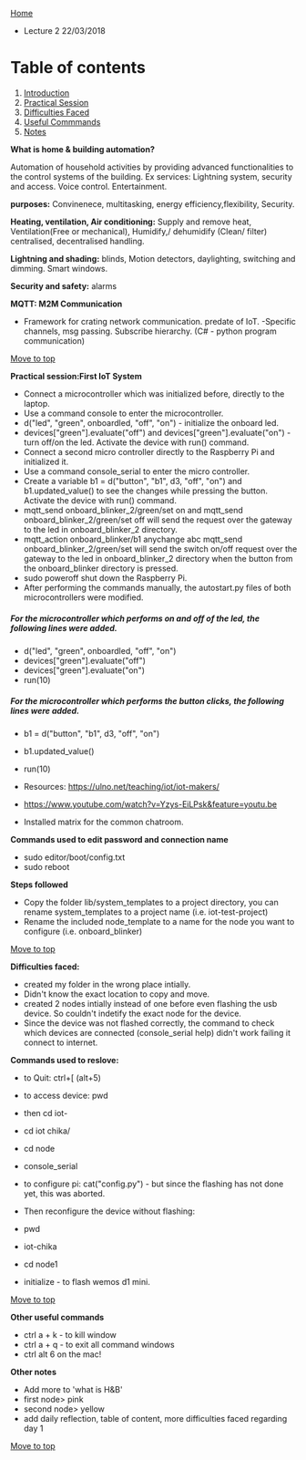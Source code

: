 
<a name= "top"></a>

[Home](https://github.com/AnastasiiaMishchenko/Internationals/blob/master/Chirantha%20Peramunage-_/Overview.md)

* Lecture 2 22/03/2018

# Table of contents
1. [Introduction](#Introduction)
2. [Practical Session](#Practical_Session)
3. [Difficulties Faced](#Difficulties_Faced)
4. [Useful Commmands](#Useful_Commmands)
5. [Notes](#Notes)


**What is home & building automation?** <a name= "Introduction"></a>

Automation of household activities by providing advanced functionalities to the control systems of the building. 
Ex services: Lightning system, security and access. Voice control. Entertainment. 

**purposes:** Convinenece, multitasking, energy efficiency,flexibility, Security. 

**Heating, ventilation, Air conditioning:** Supply and remove heat, Ventilation(Free or mechanical), Humidify,/ dehumidify  (Clean/ filter)
centralised, decentralised handling. 

**Lightning and shading:** blinds, Motion detectors, daylighting, switching and dimming. Smart windows.

**Security and safety:** alarms

**MQTT: M2M Communication** 
- Framework for crating network communication. predate of IoT. 
-Specific channels, msg passing. Subscribe hierarchy. (C# - python program communication)

[Move to top](#top)

**Practical session:First IoT System** <a name= "Practical_Session"></a>

* Connect a microcontroller which was initialized before, directly to the laptop.
* Use a command console to enter the microcontroller.
* d("led", "green", onboardled, "off", "on") - initialize the onboard led.
* devices["green"].evaluate("off") and devices["green"].evaluate("on") - turn off/on the led. Activate the device with run() command.
* Connect a second micro controller directly to the Raspberry Pi and initialized it.
* Use a command console_serial to enter the micro controller. 
* Create a variable b1 = d("button", "b1", d3, "off", "on") and b1.updated_value() to see the changes while pressing the button. Activate the device with run() command.
* mqtt_send onboard_blinker_2/green/set on and mqtt_send onboard_blinker_2/green/set off will send the request over the gateway to the led in onboard_blinker_2 directory.
* mqtt_action onboard_blinker/b1 anychange abc mqtt_send onboard_blinker_2/green/set will send the switch on/off request over the gateway to the led in onboard_blinker_2 directory when the button from the onboard_blinker directory is pressed.
* sudo poweroff shut down the Raspberry Pi.
* After performing the commands manually, the autostart.py files of both microcontrollers were modified. 

##### For the microcontroller which performs on and off of the led, the following lines were added.

* d("led", "green", onboardled, "off", "on")
* devices["green"].evaluate("off")
* devices["green"].evaluate("on")
* run(10)

##### For the microcontroller which performs the button clicks, the following lines were added.

* b1 = d("button", "b1", d3, "off", "on")
* b1.updated_value()
* run(10)

* Resources: https://ulno.net/teaching/iot/iot-makers/ 
* https://www.youtube.com/watch?v=Yzys-EiLPsk&feature=youtu.be

* Installed matrix for the common chatroom.

**Commands used to edit password and connection name**
* sudo editor/boot/config.txt 
* sudo reboot

**Steps followed**
* Copy the folder lib/system_templates to a project directory, you can rename system_templates to a project name (i.e. iot-test-project)
* Rename the included node_template to a name for the node you want to configure (i.e. onboard_blinker)

[Move to top](#top)

**Difficulties faced:** <a name= "Difficulties_Faced"></a>

* created my folder in the wrong place intially. 
* Didn't know the exact location to copy and move.
* created 2 nodes intially instead of one before even flashing the usb device. So couldn't indetify the exact node for the device. 
* Since the device was not flashed correctly, the command to check which devices are connected (console_serial help) didn't work failing it connect to internet.

**Commands used to reslove:** <a name= "Useful_Commmands"></a>

* to Quit: ctrl+[ (alt+5)

* to access device: pwd
* then cd iot-
* cd iot chika/
* cd node

* console_serial

* to configure pi: cat("config.py") - but since the flashing has not done yet, this was aborted. 

* Then reconfigure the device without flashing:
* pwd
* iot-chika
* cd node1
* initialize - to flash wemos d1 mini. 

[Move to top](#top)

**Other useful commands**
* ctrl a + k - to kill window
* ctrl a + q - to exit all command windows
* ctrl alt 6 on the mac!


**Other notes** <a name= "Notes"></a>

* Add more to 'what is H&B'
* first node> pink
* second node> yellow
* add daily reflection, table of content, more difficulties faced regarding day 1



[Move to top](#top)

